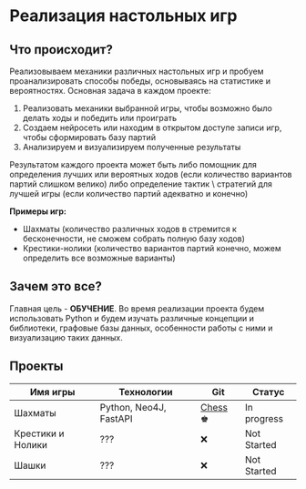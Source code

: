 # Реализация настольных игр

## Что происходит?

Реализовываем механики различных настольных игр и пробуем проанализировать способы победы, основываясь на статистике и вероятностях.
Основная задача в каждом проекте:
1. Реализовать механики выбранной игры, чтобы возможно было делать ходы и победить или проиграть
2. Создаем нейросеть или находим в открытом доступе записи игр, чтобы сформировать базу партий
3. Анализируем и визуализируем полученные результаты

Результатом каждого проекта может быть либо помощник для определения лучших или вероятных ходов (если количество вариантов партий слишком велико)
либо определение тактик \ стратегий для лучшей игры (если количество партий адекватно и конечно)

**Примеры игр:**
* Шахматы (количество различных ходов в стремится к бесконечности, не сможем собрать полную базу ходов)
* Крестики-нолики (количество вариантов партий конечно, можем определить все возможные варианты)

## Зачем это все?

Главная цель - **ОБУЧЕНИЕ**.
Во время реализации проекта будем использовать Python и будем изучать различные концепции и библиотеки,
графовые базы данных, особенности работы с ними и визуализацию таких данных.


## Проекты

| Имя игры | Технологии | Git | Статус |
| -------- | ---------- | --- | ------ |
| Шахматы  | Python, Neo4J, FastAPI| [Chess](https://github.com/DarkwingDuck48/chess) ♚ | In progress |
| Крестики и Нолики | ??? | ❌ | Not Started |
| Шашки | ??? | ❌ | Not Started |
